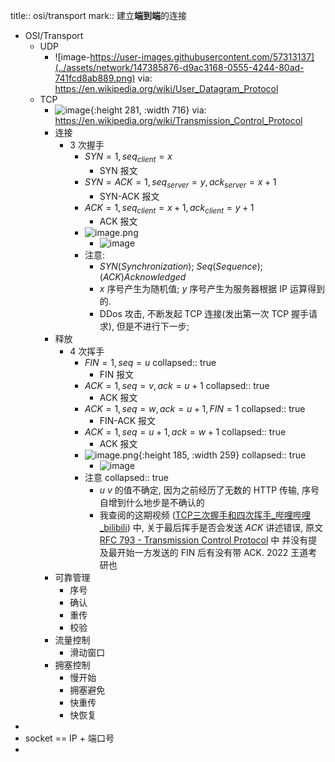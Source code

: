 title:: osi/transport
mark:: 建立**端到端**的连接
- OSI/Transport
  - UDP
    - ![image-https://user-images.githubusercontent.com/57313137](../assets/network/147385876-d9ac3168-0555-4244-80ad-741fcd8ab889.png)
      via: https://en.wikipedia.org/wiki/User_Datagram_Protocol
  - TCP
    - ![image](../assets/network/147385959-12ad1630-e0e0-4bee-9aff-3c24b3ed6a89.png){:height 281, :width 716}
      via: https://en.wikipedia.org/wiki/Transmission_Control_Protocol
    - 连接
      - 3 次握手
        - $SYN = 1, seq_{client} = x$
          - SYN 报文
        - $SYN = ACK = 1, seq_{server} = y, ack_{server} = x + 1$
          - SYN-ACK 报文
        - $ACK = 1, seq_{client} = x + 1, ack_{client} = y + 1$
          - ACK 报文
        - ![image.png](../assets/network/image_1666337786741_0.png)
          - ![image](../assets/network/147386123-28c9d059-5b4c-4239-b377-f0ba7e6e1829.png)
        - 注意:
          - $SYN(Synchronization)$; $Seq(Sequence); (ACK)Acknowledged$
          - $x$ 序号产生为随机值; $y$ 序号产生为服务器根据 IP 运算得到的.
          - DDos 攻击, 不断发起 TCP 连接(发出第一次 TCP 握手请求), 但是不进行下一步;
    - 释放
      - 4 次挥手
        - $FIN = 1, seq = u$
          collapsed:: true
          - FIN 报文
        - $ACK = 1, seq = v, ack = u + 1$
          collapsed:: true
          - ACK 报文
        - $ACK = 1, seq = w, ack = u + 1, FIN = 1$
          collapsed:: true
          - FIN-ACK 报文
        - $ACK = 1, seq = u + 1, ack = w + 1$
          collapsed:: true
          - ACK 报文
        - ![image.png](../assets/network/image_1666337709433_0.png){:height 185, :width 259}
          collapsed:: true
          - ![image](../assets/network/147386061-0e10894a-b8da-4217-9ca5-054929492414.png)
        - 注意
          collapsed:: true
          - $u$ $v$ 的值不确定, 因为之前经历了无数的 HTTP 传输, 序号自增到什么地步是不确认的
          - 我查阅的这期视频 ([TCP三次握手和四次挥手_哔哩哔哩_bilibili](https://www.bilibili.com/video/BV18h41187Ep/)) 中, 关于最后挥手是否会发送 $ACK$ 讲述错误, 原文 [RFC 793 - Transmission Control Protocol](https://datatracker.ietf.org/doc/html/rfc793#page-37) 中 并没有提及最开始一方发送的 FIN 后有没有带 ACK. 2022 王道考研也
    - 可靠管理
      - 序号
      - 确认
      - 重传
      - 校验
    - 流量控制
      - 滑动窗口
    - 拥塞控制
      - 慢开始
      - 拥塞避免
      - 快重传
      - 快恢复
-
- socket == IP + 端口号
-